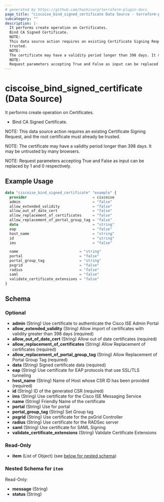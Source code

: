 ```yaml
---
# generated by https://github.com/hashicorp/terraform-plugin-docs
page_title: "ciscoise_bind_signed_certificate Data Source - terraform-provider-ciscoise"
subcategory: ""
description: |-
  It performs create operation on Certificates.
  Bind CA Signed Certificate.
  NOTE:
  This data source action requires an existing Certificate Signing Request, and the root certificate must already be
  trusted.
  NOTE:
  The certificate may have a validity period longer than 398 days. It may be untrusted by many browsers.
  NOTE:
  Request parameters accepting True and False as input can be replaced by 1 and 0 respectively.
---
```


# ciscoise_bind_signed_certificate (Data Source)

It performs create operation on Certificates.

- Bind CA Signed Certificate.

NOTE:
This data source action requires an existing Certificate Signing Request, and the root certificate must already be
trusted.

NOTE:
The certificate may have a validity period longer than 398 days. It may be untrusted by many browsers.

NOTE:
Request parameters accepting True and False as input can be replaced by 1 and 0 respectively.

## Example Usage

```terraform
data "ciscoise_bind_signed_certificate" "example" {
  provider                              = ciscoise
  admin                                 = "false"
  allow_extended_validity               = "false"
  allow_out_of_date_cert                = "false"
  allow_replacement_of_certificates     = "false"
  allow_replacement_of_portal_group_tag = "false"
  data                                  = "string"
  eap                                   = "false"
  host_name                             = "string"
  id                                    = "string"
  ims                                   = "false"

  name                            = "string"
  portal                          = "false"
  portal_group_tag                = "string"
  pxgrid                          = "false"
  radius                          = "false"
  saml                            = "false"
  validate_certificate_extensions = "false"
}
```

<!-- schema generated by tfplugindocs -->
## Schema

### Optional

- **admin** (String) Use certificate to authenticate the Cisco ISE Admin Portal
- **allow_extended_validity** (String) Allow import of certificates with validity greater than 398 days (required)
- **allow_out_of_date_cert** (String) Allow out of date certificates (required)
- **allow_replacement_of_certificates** (String) Allow Replacement of certificates (required)
- **allow_replacement_of_portal_group_tag** (String) Allow Replacement of Portal Group Tag (required)
- **data** (String) Signed certificate data (required)
- **eap** (String) Use certificate for EAP protocols that use SSL/TLS tunneling
- **host_name** (String) Name of Host whose CSR ID has been provided (required)
- **id** (String) ID of the generated CSR (required)
- **ims** (String) Use certificate for the Cisco ISE Messaging Service
- **name** (String) Friendly Name of the certificate
- **portal** (String) Use for portal
- **portal_group_tag** (String) Set Group tag
- **pxgrid** (String) Use certificate for the pxGrid Controller
- **radius** (String) Use certificate for the RADSec server
- **saml** (String) Use certificate for SAML Signing
- **validate_certificate_extensions** (String) Validate Certificate Extensions

### Read-Only

- **item** (List of Object) (see [below for nested schema](#nestedatt--item))

<a id="nestedatt--item"></a>
### Nested Schema for `item`

Read-Only:

- **message** (String)
- **status** (String)


